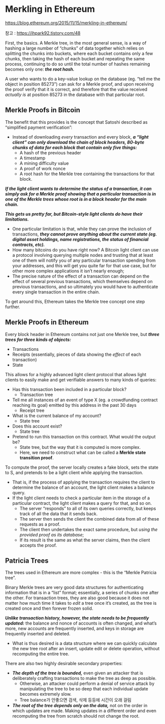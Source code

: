 # Merkling in Ethereum

https://blog.ethereum.org/2015/11/15/merkling-in-ethereum/

참고 : https://ihpark92.tistory.com/48

First, the basics. A Merkle tree, in the most general sense, is a way of hashing a large number of “chunks” of data together which relies on splitting the chunks into buckets, where each bucket contains only a few chunks, then taking the hash of each bucket and repeating the same process, continuing to do so until the total number of hashes remaining  becomes only one: ***the root hash.***

A user who wants to do a key-value lookup on the database (eg. “tell me the object in position 85273”) can ask for a Merkle proof, and upon receiving the proof verify that it is correct, and therefore that the value received *actually is* at position 85273 in the database with that particular root.

## Merkle Proofs in Bitcoin

The benefit that this provides is the concept that Satoshi described as  “simplified payment verification”:

- Instead of downloading *every* transaction and every block, ***a “light client” can only download the chain of block headers, 80-byte chunks of data for each block that contain only five things:***
  - A hash of the previous header
  - A timestamp
  - A mining difficulty value
  - A proof of work nonce
  - A root hash for the Merkle tree containing the transactions for that block.

***If the light client wants to determine the status of a transaction, it can simply ask for a Merkle proof showing that a particular transaction is in one of the Merkle trees whose root is in a block header for the main chain.***

***This gets us pretty far, but Bitcoin-style light clients do have their limitations.***

- One particular limitation is that, while they can prove the inclusion of transactions, ***they cannot prove anything about the current state (eg. digital asset holdings, name registrations, the status of  financial contracts, etc).***
- How many bitcoins do you have right now? A  Bitcoin light client can use a protocol involving querying multiple  nodes and trusting that at least one of them will notify you of any particular transaction spending from your addresses, and this will get you quite far for that use case, but for other more complex applications it isn’t nearly enough;
- The precise nature of the effect of a transaction can depend on the effect of several previous transactions, which themselves depend on previous transactions, and so ultimately you would have to authenticate every single transaction in the entire chain.

To get around this, Ethereum takes the Merkle tree concept one step further.

## Merkle Proofs in Ethereum

Every block header in Ethereum contains not just one Merkle tree, but ***three trees for three kinds of objects:***

- Transactions
- Receipts (essentially, pieces of data showing the *effect* of each transaction)
- State

This allows for a highly advanced light client protocol that allows  light clients to easily make and get verifiable answers to many kinds of queries:

- Has this transaction been included in a particular block?
  - Transaction tree
- Tell me all instances of an event of type X (eg. a crowdfunding  contract reaching its goal) emitted by this address in the past 30 days
  - Receipt tree
- What is the current balance of my account?
  - State tree
- Does this account exist?
  - State tree
- Pretend to run this transaction on this contract. What would the output be?
  - State tree, but the way that it is computed is more complex.
  - Here, we need to construct what can be called a **Merkle state transition proof**.

To compute the proof, the server locally creates a fake block, sets the state to S, and pretends to be a light client while applying the transaction.

- That is, if the process of applying the transaction requires the client to determine the balance of an account, the light  client makes a balance query.
- If the light client needs to check a particular item in the storage of a particular contract, the light client makes a query for that, and so on.
  - The server “responds” to all of its own queries correctly, but keeps track of all the data that it sends back.
  - The server then sends the client the combined data from all of these requests as a proof.
  - The client then undertakes the exact same procedure, but *using the provided proof as its database*;
  - If its result is the same as what the server claims, then the client accepts the proof.

## Patricia Trees

The trees used in Ethereum are more complex - this is the “Merkle Patricia tree”.

Binary Merkle trees are very good data structures for authenticating information that is in a “list” format; essentially, a series of chunks one after the other. For transaction trees, they are also good because it does not matter how much time it takes to *edit* a tree once it’s created, as the tree is created once and then forever frozen solid.

***Unlike transaction history, however, the state needs to be frequently updated:*** the balance and nonce of accounts is often changed, and what’s more, new accounts are frequently inserted, and keys in storage are frequently inserted and deleted.

- What is thus desired is a data structure where we can quickly calculate the new tree root after an insert, update edit or delete operation, without recomputing the entire tree.

 There are also two highly desirable secondary properties:

- ***The depth of the tree is bounded,*** even given an attacker that is deliberately crafting transactions to make the tree as deep as possible.
  - Otherwise, an attacker could perform a denial of service attack by manipulating the tree to be so deep that each individual update becomes extremely slow.
  - Tree balance가 안좋으면 검색, 삭제 등등에 시간이 오래 걸림
- ***The root of the tree depends only on the data,*** not on the order in which updates are made. Making updates in a different order and even recomputing the tree from scratch should not change the root.
